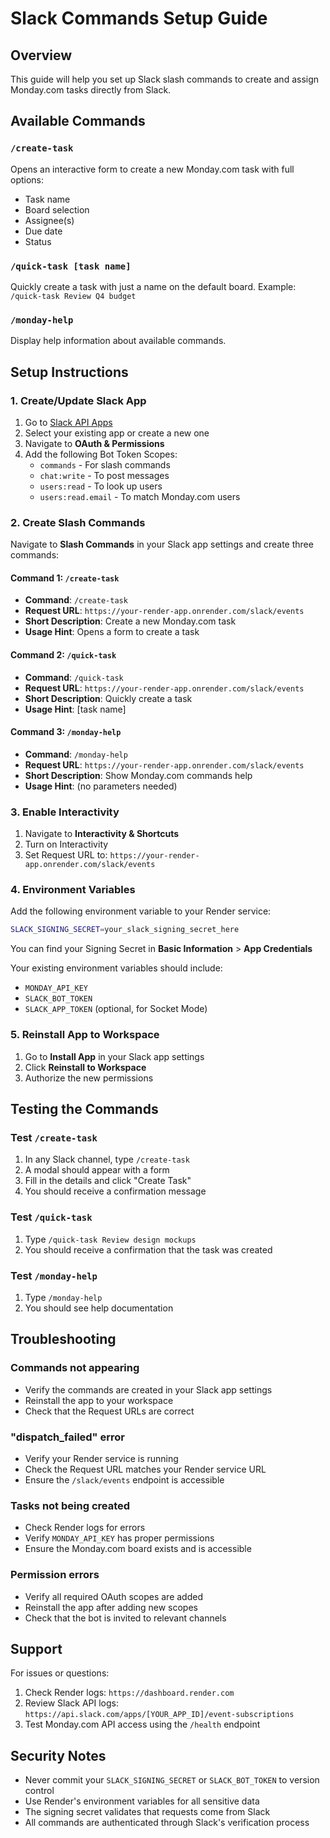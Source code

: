# Slack Commands Setup Guide

## Overview
This guide will help you set up Slack slash commands to create and assign Monday.com tasks directly from Slack.

## Available Commands

### `/create-task`
Opens an interactive form to create a new Monday.com task with full options:
- Task name
- Board selection
- Assignee(s)
- Due date
- Status

### `/quick-task [task name]`
Quickly create a task with just a name on the default board.
Example: `/quick-task Review Q4 budget`

### `/monday-help`
Display help information about available commands.

## Setup Instructions

### 1. Create/Update Slack App

1. Go to [Slack API Apps](https://api.slack.com/apps)
2. Select your existing app or create a new one
3. Navigate to **OAuth & Permissions**
4. Add the following Bot Token Scopes:
   - `commands` - For slash commands
   - `chat:write` - To post messages
   - `users:read` - To look up users
   - `users:read.email` - To match Monday.com users

### 2. Create Slash Commands

Navigate to **Slash Commands** in your Slack app settings and create three commands:

#### Command 1: `/create-task`
- **Command**: `/create-task`
- **Request URL**: `https://your-render-app.onrender.com/slack/events`
- **Short Description**: Create a new Monday.com task
- **Usage Hint**: Opens a form to create a task

#### Command 2: `/quick-task`
- **Command**: `/quick-task`
- **Request URL**: `https://your-render-app.onrender.com/slack/events`
- **Short Description**: Quickly create a task
- **Usage Hint**: [task name]

#### Command 3: `/monday-help`
- **Command**: `/monday-help`
- **Request URL**: `https://your-render-app.onrender.com/slack/events`
- **Short Description**: Show Monday.com commands help
- **Usage Hint**: (no parameters needed)

### 3. Enable Interactivity

1. Navigate to **Interactivity & Shortcuts**
2. Turn on Interactivity
3. Set Request URL to: `https://your-render-app.onrender.com/slack/events`

### 4. Environment Variables

Add the following environment variable to your Render service:

```bash
SLACK_SIGNING_SECRET=your_slack_signing_secret_here
```

You can find your Signing Secret in **Basic Information** > **App Credentials**

Your existing environment variables should include:
- `MONDAY_API_KEY`
- `SLACK_BOT_TOKEN`
- `SLACK_APP_TOKEN` (optional, for Socket Mode)

### 5. Reinstall App to Workspace

1. Go to **Install App** in your Slack app settings
2. Click **Reinstall to Workspace**
3. Authorize the new permissions

## Testing the Commands

### Test `/create-task`
1. In any Slack channel, type `/create-task`
2. A modal should appear with a form
3. Fill in the details and click "Create Task"
4. You should receive a confirmation message

### Test `/quick-task`
1. Type `/quick-task Review design mockups`
2. You should receive a confirmation that the task was created

### Test `/monday-help`
1. Type `/monday-help`
2. You should see help documentation

## Troubleshooting

### Commands not appearing
- Verify the commands are created in your Slack app settings
- Reinstall the app to your workspace
- Check that the Request URLs are correct

### "dispatch_failed" error
- Verify your Render service is running
- Check the Request URL matches your Render service URL
- Ensure the `/slack/events` endpoint is accessible

### Tasks not being created
- Check Render logs for errors
- Verify `MONDAY_API_KEY` has proper permissions
- Ensure the Monday.com board exists and is accessible

### Permission errors
- Verify all required OAuth scopes are added
- Reinstall the app after adding new scopes
- Check that the bot is invited to relevant channels

## Support

For issues or questions:
1. Check Render logs: `https://dashboard.render.com`
2. Review Slack API logs: `https://api.slack.com/apps/[YOUR_APP_ID]/event-subscriptions`
3. Test Monday.com API access using the `/health` endpoint

## Security Notes

- Never commit your `SLACK_SIGNING_SECRET` or `SLACK_BOT_TOKEN` to version control
- Use Render's environment variables for all sensitive data
- The signing secret validates that requests come from Slack
- All commands are authenticated through Slack's verification process

